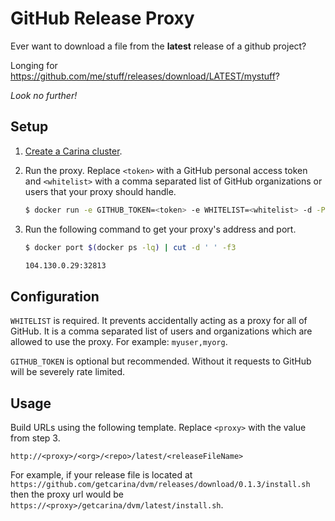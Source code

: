# GitHub Release Proxy
Ever want to download a file from the **latest** release of a github project?

Longing for https://github.com/me/stuff/releases/download/LATEST/mystuff?

_Look no further!_

## Setup
1. [Create a Carina cluster](https://getcarina.com/docs/tutorials/create-connect-cluster/).
2. Run the proxy. Replace `<token>` with a GitHub personal access token and `<whitelist>`
    with a comma separated list of GitHub organizations or users that your proxy should handle.

    ```bash
    $ docker run -e GITHUB_TOKEN=<token> -e WHITELIST=<whitelist> -d -P rackerlabs/github-release-proxy
    ```
3. Run the following command to get your proxy's address and port.

    ```bash
    $ docker port $(docker ps -lq) | cut -d ' ' -f3

    104.130.0.29:32813
    ```

## Configuration
`WHITELIST` is required. It prevents accidentally acting as a proxy for
all of GitHub. It is a comma separated list of users and organizations which
are allowed to use the proxy. For example: `myuser,myorg`.

`GITHUB_TOKEN` is optional but recommended. Without it requests to GitHub will be severely rate limited.

## Usage
Build URLs using the following template. Replace `<proxy>` with the value from step 3.

```
http://<proxy>/<org>/<repo>/latest/<releaseFileName>
```

For example, if your release file is located at `https://github.com/getcarina/dvm/releases/download/0.1.3/install.sh`
then the proxy url would be `https://<proxy>/getcarina/dvm/latest/install.sh`.
